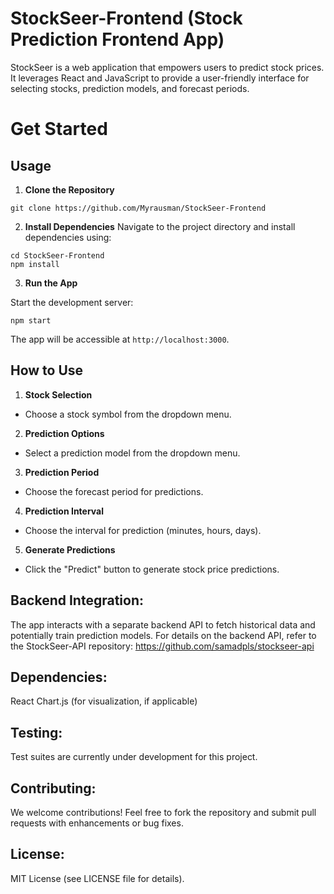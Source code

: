 # StockSeer-Frontend (Stock Prediction Frontend App)

StockSeer is a web application that empowers users to predict stock prices. It leverages React and JavaScript to provide a user-friendly interface for selecting stocks, prediction models, and forecast periods.

# Get Started
## Usage
1. **Clone the Repository**

```
git clone https://github.com/Myrausman/StockSeer-Frontend
```
2. **Install Dependencies**
Navigate to the project directory and install dependencies using:
```
cd StockSeer-Frontend
npm install
```

3. **Run the App**

Start the development server:
```
npm start
```
The app will be accessible at ```http://localhost:3000```.

## How to Use

1. **Stock Selection**

- Choose a stock symbol from the dropdown menu.

2. **Prediction Options**

- Select a prediction model from the dropdown menu.

3. **Prediction Period**

- Choose the forecast period for predictions.

4. **Prediction Interval**

- Choose the interval for prediction (minutes, hours, days).

5. **Generate Predictions**

- Click the "Predict" button to generate stock price predictions.

## Backend Integration:

The app interacts with a separate backend API to fetch historical data and potentially train prediction models.  For details on the backend API, refer to the StockSeer-API repository: https://github.com/samadpls/stockseer-api

## Dependencies:
React
Chart.js (for visualization, if applicable)

## Testing:
Test suites are currently under development for this project.

## Contributing:
We welcome contributions! Feel free to fork the repository and submit pull requests with enhancements or bug fixes.

## License:
MIT License (see LICENSE file for details).
